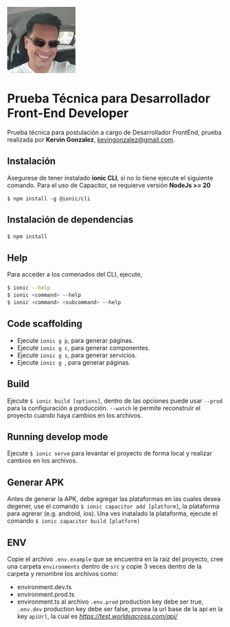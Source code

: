 ![Texto alternativo](1667479076506.jpg "Kervin Gonzalez")

# Prueba Técnica para Desarrollador Front-End Developer
Prueba técnica para postulación a cargo de Desarrollador FrontEnd, prueba realizada por **Kervin Gonzalez**, kevingonzalez@gmail.com.


## Instalación
Asegurese de tener instalado **ionic CLI**, si no lo tiene ejecute el siguiente comando. Para el uso de Capacitor, se requierve versión **NodeJs >= 20**

```
$ npm install -g @ionic/cli
```

## Instalación de dependencias
```bash
$ npm install
```

## Help
Para acceder a los comenados del CLI, ejecute,
```bash
$ ionic --help
$ ionic <command> --help
$ ionic <command> <subcommand> --help
```

## Code scaffolding

- Ejecute `ionic g p`, para generar páginas. 
- Ejecute `ionic g c`, para generar componentes. 
- Ejecute `ionic g s`, para generar servicios. 
- Ejecute `ionic g `, para generar páginas. 

## Build
Ejecute `$ ionic build [options]`, dentro de las opciones puede usar `--prod` para la configuración a producción. `--watch` le permite reconstruir el proyecto cuando haya cambios en los archivos.

## Running develop mode
Ejecute `$ ionic serve` para levantar el proyecto de forma local y realizar cambios en los archivos.

## Generar APK
Antes de generar la APK, debe agregar las plataformas en las cuales desea degener, use el comando `$ ionic capacitor add [platform]`, la plataforma para agrerar (e.g. android, ios). Una ves inatalado la plataforma, ejecute el comando `$ ionic capacitor build [platform]`

## ENV
Copie el archivo `.env.example` que se encuentra en la raiz del proyecto, cree una carpeta `environments` dentro de `src` y copie 3 veces dentro de la carpeta y renombre los archivos como:
- environment.dev.ts
- environment.prod.ts
- environment.ts
al archivo `.env.prod` production key debe ser true, `.env.dev` production key debe ser false,  provea la url base de la api en la key `apiUrl`, la cual es *https://test.worldsacross.com/api/*
